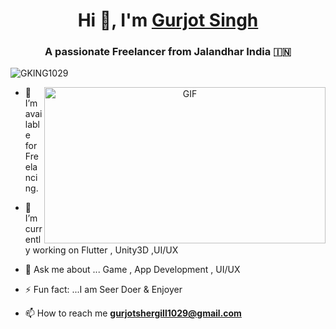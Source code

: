 <h1 align="center">Hi 👋, I'm <a href="https://100rabhcsmc.github.io/Me.io/" target="blank">
Gurjot Singh</a></h1>
<h3 align="center">A passionate Freelancer from Jalandhar India &#127470;&#127475</h3>

<p align="left"> <img src="https://komarev.com/ghpvc/?username=GKING1029&label=Profile%20views&color=0e75b6&style=flat" alt="GKING1029" /> </p>

<a target="_blank" align="center">
  <img align="right" top="500" height="250" width="450" alt="GIF" src="https://images-wixmp-ed30a86b8c4ca887773594c2.wixmp.com/f/6fe91322-e36d-4aca-8d83-41904f9e429f/df3kllr-32b45386-cb0b-4d18-8614-d9c5c5349294.gif?token=eyJ0eXAiOiJKV1QiLCJhbGciOiJIUzI1NiJ9.eyJzdWIiOiJ1cm46YXBwOjdlMGQxODg5ODIyNjQzNzNhNWYwZDQxNWVhMGQyNmUwIiwiaXNzIjoidXJuOmFwcDo3ZTBkMTg4OTgyMjY0MzczYTVmMGQ0MTVlYTBkMjZlMCIsIm9iaiI6W1t7InBhdGgiOiJcL2ZcLzZmZTkxMzIyLWUzNmQtNGFjYS04ZDgzLTQxOTA0ZjllNDI5ZlwvZGYza2xsci0zMmI0NTM4Ni1jYjBiLTRkMTgtODYxNC1kOWM1YzUzNDkyOTQuZ2lmIn1dXSwiYXVkIjpbInVybjpzZXJ2aWNlOmZpbGUuZG93bmxvYWQiXX0.wXPGXM3Wy0nOUVmXi1d-CT031ZTvMjTdTsvYShmMXTY">
</a>


- 🤝 I’m available for Freelancing.

- 🔭 I’m currently working on Flutter , Unity3D ,UI/UX

- 💬 Ask me about ... Game , App Development , UI/UX 
  
- ⚡ Fun fact: ...I am Seer Doer & Enjoyer

- 📫 How to reach me **gurjotshergill1029@gmail.com**
<br/>

